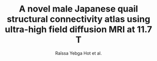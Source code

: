 ---
cat: ciel
subcat: ciclops
bestof: false
author: Raïssa Yebga Hot et al.
title: A novel male Japanese quail structural connectivity atlas using ultra-high field diffusion MRI at 11.7 T
journal: Brain Structure and Function
year: 2022
type: article
url: https -//link.springer.com/10.1007/s00429-022-02457-2
doi: 10.1007/s00429-022-02457-2
---
